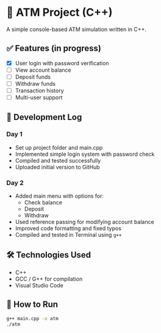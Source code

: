 # 🏧 ATM Project (C++)

A simple console-based ATM simulation written in C++.

## ✅ Features (in progress)
- [x] User login with password verification
- [ ] View account balance
- [ ] Deposit funds
- [ ] Withdraw funds
- [ ] Transaction history
- [ ] Multi-user support

## 📅 Development Log

### Day 1
- Set up project folder and main.cpp
- Implemented simple login system with password check
- Compiled and tested successfully
- Uploaded initial version to GitHub

### Day 2
- Added main menu with options for:
  - Check balance
  - Deposit
  - Withdraw
- Used reference passing for modifying account balance
- Improved code formatting and fixed typos
- Compiled and tested in Terminal using `g++`

## 🛠️ Technologies Used
- C++
- GCC / G++ for compilation
- Visual Studio Code

## 🔧 How to Run
```bash
g++ main.cpp -o atm
./atm